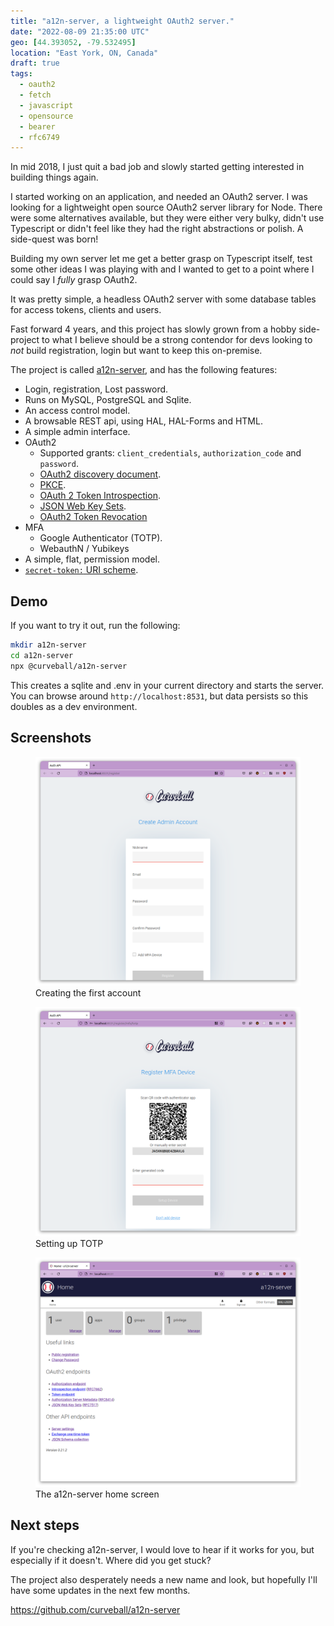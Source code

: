 ```yaml
---
title: "a12n-server, a lightweight OAuth2 server."
date: "2022-08-09 21:35:00 UTC"
geo: [44.393052, -79.532495]
location: "East York, ON, Canada"
draft: true
tags:
  - oauth2
  - fetch
  - javascript
  - opensource
  - bearer
  - rfc6749
---
```


In mid 2018, I just quit a bad job and slowly started getting interested in
building things again.

I started working on an application, and needed an OAuth2 server. I was looking
for a lightweight open source OAuth2 server library for Node. There were some
alternatives available, but they were either very bulky, didn't use Typescript
or didn't feel like they had the right abstractions or polish. A side-quest
was born!

Building my own server let me get a better grasp on Typescript itself, test
some other ideas I was playing with and I wanted to get to a point where I
could say I *fully* grasp OAuth2.

It was pretty simple, a headless OAuth2 server with some database tables for
access tokens, clients and users.

Fast forward 4 years, and this project has slowly grown from a hobby
side-project to what I believe should be a strong contendor for devs looking
to *not* build registration, login but want to keep this on-premise.

The project is called [a12n-server][7], and has the following features:

* Login, registration, Lost password.
* Runs on MySQL, PostgreSQL and Sqlite.
* An access control model.
* A browsable REST api, using HAL, HAL-Forms and HTML.
* A simple admin interface.
* OAuth2
  * Supported grants: `client_credentials`, `authorization_code` and `password`.
  * [OAuth2 discovery document][1].
  * [PKCE][3].
  * [OAuth 2 Token Introspection][2].
  * [JSON Web Key Sets][4].
  * [OAuth2 Token Revocation][5]
* MFA
  * Google Authenticator (TOTP).
  * WebauthN / Yubikeys
* A simple, flat, permission model.
* [`secret-token:` URI scheme][6].


Demo
----

If you want to try it out, run the following:

```sh
mkdir a12n-server
cd a12n-server
npx @curveball/a12n-server
```

This creates a sqlite and .env in your current directory and starts the server.
You can browse around `http://localhost:8531`, but data persists so this
doubles as a dev environment.


Screenshots
-----------


<figure>
  <img class="fill-width" src="/assets/posts/a12n/admin.png" alt="The admin account creation form" />
  <figcaption>Creating the first account</figcaption>
</figure>

<figure>
  <img class="fill-width" src="/assets/posts/a12n/totp.png" alt="Setting up TOTP" />
  <figcaption>Setting up TOTP</figcaption>
</figure>

<figure>
  <img class="fill-width" src="/assets/posts/a12n/home.png" alt="The a12n-server home screen" />
  <figcaption>The a12n-server home screen</figcaption>
</figure>


Next steps
----------

If you're checking a12n-server, I would love to hear if it works for you, but
especially if it doesn't. Where did you get stuck?

The project also desperately needs a new name and look, but hopefully I'll have
some updates in the next few months.

<https://github.com/curveball/a12n-server>


[1]: https://tools.ietf.org/html/rfc8414 "OAuth 2.0 Authorization Server Metadata"
[2]: https://tools.ietf.org/html/rfc7662 "OAuth 2 Token Introspection"
[3]: https://tools.ietf.org/html/rfc7636 "Proof Key for Code Exchange by OAuth Public Clients"
[4]: https://auth0.com/docs/secure/tokens/json-web-tokens/json-web-key-sets
[5]: https://datatracker.ietf.org/doc/html/rfc7009
[6]: https://datatracker.ietf.org/doc/html/rfc8959
[7]: https://github.com/curveball/a12n-server

